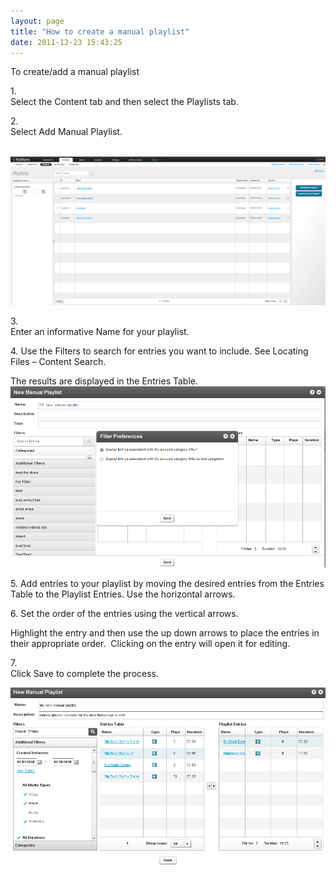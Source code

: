 ```yaml
---
layout: page
title: "How to create a manual playlist"
date: 2011-12-23 15:43:25
---
```


<p class="mce-procedure">
  To create/add a manual playlist
</p>

1.<span class="Apple-tab-span" style="white-space: pre;"> </span>Select the Content tab and then select the Playlists tab.

2.<span class="Apple-tab-span" style="white-space: pre;"> </span>Select Add Manual Playlist. 

 <img src="../../assets/1419">

3.<span class="Apple-tab-span" style="white-space: pre;"> </span>Enter an informative Name for your playlist.

4.<span class="Apple-tab-span" style="white-space: pre;"> </span>Use the Filters to search for entries you want to include. See Locating Files – Content Search.

The results are displayed in the Entries Table.  
<img src="../../assets/760">

5.<span class="Apple-tab-span" style="white-space: pre;"> </span>Add entries to your playlist by moving the desired entries from the Entries Table to the Playlist Entries. Use the horizontal arrows.

6.<span class="Apple-tab-span" style="white-space: pre;"> </span>Set the order of the entries using the vertical arrows.

Highlight the entry and then use the up down arrows to place the entries in their appropriate order.  Clicking on the entry will open it for editing.

7.<span class="Apple-tab-span" style="white-space: pre;"> </span>Click Save to complete the process.

<img src="../../assets/761">